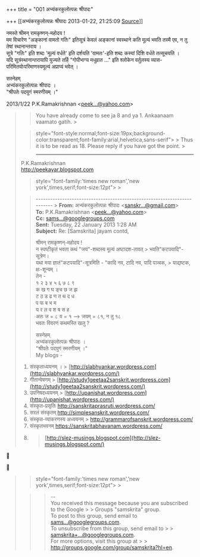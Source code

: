 +++
title = "001 अभ्यंकरकुलोत्पन्नः श्रीपादः"

+++
[[अभ्यंकरकुलोत्पन्नः श्रीपादः	2013-01-22, 21:25:09 [Source](https://groups.google.com/g/samskrita/c/nDhh_EbKQKE)]]



नमस्ते श्रीमन् रामकृष्णन्-महोदय !  
मम विचारेण "अङ्कानां वामतो गतिः" इतिसूत्रं केवलं अङ्कानां स्वस्थाने कति मूल्यं भवति तस्मै एव, न तु तेषां स्थानान्तराय ।  
सूत्रे "गतिः" इति शब्दः 'मूल्यं वर्धते' इति दर्शयति 'वामतः'-इति शब्दः कस्यां दिशि वर्धते तत्सूचयति ।  
यदि सूत्रंस्थानान्तरायापि युज्यते तर्हि "गोपीभाग्य मधुव्रात ..." इति श्लोकेन वर्तुलस्य व्यास-परिमितयोःपरिमाणस्यमूल्यं अप्राप्यं भवेत् ।

सस्नेहम्  
अभ्यंकरकुलोत्पन्नः श्रीपादः ।  
"श्रीपतेः पदयुगं स्मरणीयम् ।"  
  
  
  
  

  
  

2013/1/22 P.K.Ramakrishnan \<[peek...@yahoo.com]()\>  

> 
> > 
> > 
> > You have already come to see ja 8 and ya 1. Ankaanaam vaamato gatih. >
> 
> >  style="font-style:normal;font-size:19px;background-color:transparent;font-family:arial,helvetica,sans-serif"> >
> Thus it is to be read as 18. Please reply if you have got the point. >
> 
> > 
> > 
> > 
> > 
> > 
> > 
> > -----------------------------------  
> P.K.Ramakrishnan  
> <http://peekayar.blogspot.com>  
> > 
> > 
> > 
> > 
> > 
> > 
> >  style="font-family:'times new roman','new york',times,serif;font-size:12pt"> >
> 
> > 
> > ------------------------------------------------------------------------ >
> **From:** अभ्यंकरकुलोत्पन्नः श्रीपादः \<[sanskr...@gmail.com]()\>  
> **To:** P.K.Ramakrishnan \<[peek...@yahoo.com]()\>  
> **Cc:** [sams...@googlegroups.com]()  
> **Sent:** Tuesday, 22 January 2013 1:28 AM  
> **Subject:** Re: \[Samskrita\] jayam contd,  
> > 
> > 
> > 
> > 
> >   
> > 
> > श्रीमन् रामकृष्णन्-महोदय !  
> न स्पष्टीकृतं भवता कथं "जयं"-शब्दस्य मूल्यं अष्टादश-तावत् > भवति"कटपयादि"-सूत्रेण।  
> यथा मया ज्ञातं"कटपयादि"-सूत्रमिति - "कादि नव, टादि नव, पादि पञ्चक, > याद्यष्टक, क्षः-शून्यम् ।  
> तेन -  
> १ २ ३ ४ ५ ६ ७ ८ ९  
> क ख ग घ ङ्च छ ज झ  
> ट ठ ड ढ ण त थ द ध  
> प फ ब भ म  
> य र ल व श ष स ह  
> अतः ज = ८ य = १ --> जयम् = ८१, न तु १८  
> भवतः विवरणं कथमस्ति खलु ?  
> > 
> > सस्नेहम्  
> अभ्यंकरकुलोत्पन्नः श्रीपादः ।  
> "श्रीपतेः पदयुगं स्मरणीयम् ।"  
> My blogs -  
> 1) संस्कृताध्ययनम् । > [http://slabhyankar.wordpress.com](http://slabhyankar.wordpress.com/)  
> 2) गीतान्वेषणम् > [http://study1geetaa2sanskrit.wordpress.com](http://study1geetaa2sanskrit.wordpress.com/)  
> 3) उपनिषदध्ययनम् > [http://upanishat.wordpress.com](http://upanishat.wordpress.com/)  
> 4) संस्कृत-प्रसृतिः <http://sanskritaprasruti.wordpress.com/>  
> 5) सरलं संस्कृतम् <http://simplesanskrit.wordpress.com/>  
> 6) संस्कृत-व्याकरणस्य अध्ययनम् > <http://grammarofsanskrit.wordpress.com/>  
> 7) संस्कृतभवनम् <https://sanskritabhavanam.wordpress.com/>  
> 8) > [http://slez-musings.blogspot.com](http://slez-musings.blogspot.com/)  
>   
>   
>   
>   
> > 
> >   
>   
> > 
> > 
> > 
> > 
> > 
> > 
> > 
> > 
> > 





> 
> > 
> > 
> >  style="font-family:'times new roman','new york',times,serif;font-size:12pt"> >
> 
> > 
> > 
> > 
> > > --  
> > You received this message because you are subscribed to the Google > > Groups "samskrita" group.  
> > To post to this group, send email to [sams...@googlegroups.com]().  
> > To unsubscribe from this group, send email to > > [samskrita+...@googlegroups.com]().  
> > For more options, visit this group at > > <http://groups.google.com/group/samskrita?hl=en>.  
> > 
> >   
> > 
> >   
>   
> > 
> > 
> > 
> > 
> > 
> > 

  

